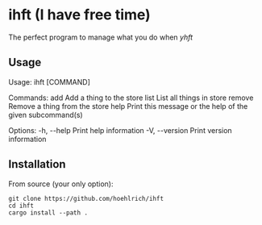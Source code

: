 # ihft (I have free time)
The perfect program to manage what you do when *yhft*

## Usage
Usage: ihft [COMMAND]

Commands:
  add     Add a thing to the store
  list    List all things in store
  remove  Remove a thing from the store
  help    Print this message or the help of the given subcommand(s)

Options:
  -h, --help     Print help information
  -V, --version  Print version information

## Installation
From source (your only option):
```
git clone https://github.com/hoehlrich/ihft
cd ihft
cargo install --path .
```

